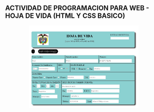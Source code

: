 ## ACTIVIDAD DE PROGRAMACION PARA WEB - HOJA DE VIDA (HTML Y  CSS BASICO)

<p align="center">
  <img src="./preview/Preview.jpg" width="350" title="Imagen de preview">
</p>
